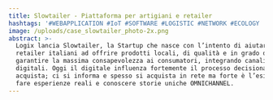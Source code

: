 ```yaml
---
title: Slowtailer - Piattaforma per artigiani e retailer
hashtags: '#WEBAPPLICATION #IoT #SOFTWARE #LOGISTIC #NETWORK #ECOLOGY '
image: /uploads/case_slowtailer_photo-2x.png
abstract: >-
  Logix lancia Slowtailer, la Startup che nasce con l’intento di aiutare i
  retailer italiani ad offrire prodotti locali, di qualità e in grado di
  garantire la massima consapevolezza ai consumatori, integrando canali fisici e
  digitali. Oggi il digitale influenza fortemente il processo decisionale di chi
  acquista; ci si informa e spesso si acquista in rete ma forte è l’esigenza di
  fare esperienze reali e conoscere storie uniche OMNICHANNEL.
---
```

